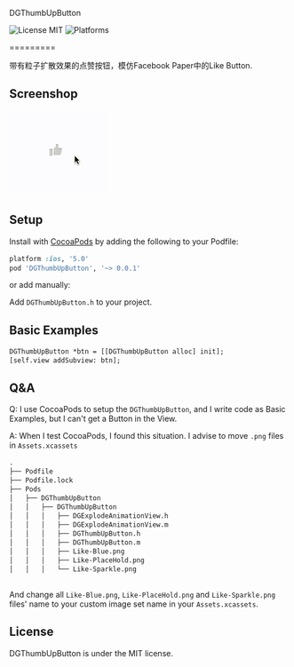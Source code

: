 DGThumbUpButton 

![License MIT](https://go-shields.herokuapp.com/license-MIT-blue.png)  ![Platforms](https://cocoapod-badges.herokuapp.com/p/MZTimerLabel/badge.png)

=========

带有粒子扩散效果的点赞按钮，模仿Facebook Paper中的Like Button.

## Screenshop

![](Source/demo0.gif)

## Setup

Install with [CocoaPods](http://cocoapods.org) by adding the following to your Podfile:

``` ruby
platform :ios, '5.0'
pod 'DGThumbUpButton', '~> 0.0.1'
```

or add manually: 

Add `DGThumbUpButton.h` to your project.

## Basic Examples

```objc
DGThumbUpButton *btn = [[DGThumbUpButton alloc] init];
[self.view addSubview: btn];
```
## Q&A

Q: I use CocoaPods to setup the `DGThumbUpButton`, and I write code as Basic Examples, but I can't get a Button in the View.

A: When I test CocoaPods, I found this situation. I advise to move `.png` files in `Assets.xcassets`

```shell
.
├── Podfile
├── Podfile.lock
├── Pods
│   ├── DGThumbUpButton
│   │   ├── DGThumbUpButton
│   │   │   ├── DGExplodeAnimationView.h
│   │   │   ├── DGExplodeAnimationView.m
│   │   │   ├── DGThumbUpButton.h
│   │   │   ├── DGThumbUpButton.m
│   │   │   ├── Like-Blue.png
│   │   │   ├── Like-PlaceHold.png
│   │   │   └── Like-Sparkle.png
      
```

And change all `Like-Blue.png`, `Like-PlaceHold.png` and `Like-Sparkle.png` files' name to your custom image set name in your `Assets.xcassets`.

## License

DGThumbUpButton is under the MIT license.
